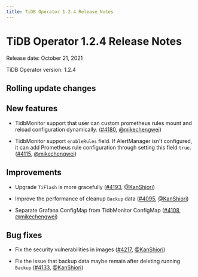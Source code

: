 ```yaml
---
title: TiDB Operator 1.2.4 Release Notes
---
```


# TiDB Operator 1.2.4 Release Notes

Release date: October 21, 2021

TiDB Operator version: 1.2.4

## Rolling update changes

## New features

- TidbMonitor support that user can custom prometheus rules mount and reload configuration dynamically. ([#4180](https://github.com/pingcap/tidb-operator/pull/4180), [@mikechengwei](https://github.com/mikechengwei))

- TidbMonitor support `enableRules` field. If AlertManager isn't configured, it can add Prometheus rule configuration through setting this field `true`. 
 ([#4115](https://github.com/pingcap/tidb-operator/pull/4115), [@mikechengwei](https://github.com/mikechengwei))

## Improvements

- Upgrade `TiFlash` is more gracefully ([#4193](https://github.com/pingcap/tidb-operator/pull/4193), [@KanShiori](https://github.com/KanShiori))

- Improve the performance of cleanup `Backup` data ([#4095](https://github.com/pingcap/tidb-operator/pull/4095), [@KanShiori](https://github.com/KanShiori))

- Separate Grafana ConfigMap from TidbMonitor ConfigMap ([#4108](https://github.com/pingcap/tidb-operator/pull/4108), [@mikechengwei](https://github.com/mikechengwei))

## Bug fixes

- Fix the security vulnerabilities in images ([#4217](https://github.com/pingcap/tidb-operator/pull/4217), [@KanShiori](https://github.com/KanShiori))

- Fix the issue that backup data maybe remain after deleting running `Backup` ([#4133](https://github.com/pingcap/tidb-operator/pull/4133), [@KanShiori](https://github.com/KanShiori))
